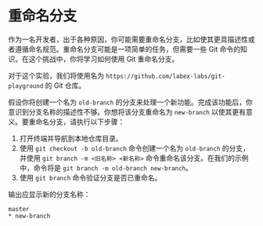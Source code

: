 # 重命名分支

作为一名开发者，出于各种原因，你可能需要重命名分支，比如使其更具描述性或者遵循命名规范。重命名分支可能是一项简单的任务，但需要一些 Git 命令的知识。在这个挑战中，你将学习如何使用 Git 重命名分支。

对于这个实验，我们将使用名为 `https://github.com/labex-labs/git-playground` 的 Git 仓库。

假设你将创建一个名为 `old-branch` 的分支来处理一个新功能。完成该功能后，你意识到分支名称的描述性不够。你想将该分支重命名为 `new-branch` 以使其更有意义。要重命名分支，请执行以下步骤：

1. 打开终端并导航到本地仓库目录。
2. 使用 `git checkout -b old-branch` 命令创建一个名为 `old-branch` 的分支，并使用 `git branch -m <旧名称> <新名称>` 命令重命名该分支。在我们的示例中，命令将是 `git branch -m old-branch new-branch`。
3. 使用 `git branch` 命令验证分支是否已重命名。

输出应显示新的分支名称：

```shell
master
* new-branch
```
